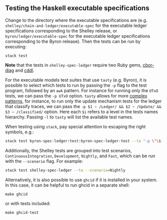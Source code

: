## Testing the Haskell executable specifications

Change to the directory where the executable specifications are (e.g.
`shelley/chain-and-ledger/executable-spec` for the executable ledger specifications corresponding to
the Shelley release, or `byron/ledger/executable-spec` for the executable ledger specifications
corresponding to the Byron release). Then the tests can be run by executing:

```shell
stack test
```

**Note** that the tests in `shelley-spec-ledger` require two Ruby gems,
[cbor-diag](https://rubygems.org/gems/cbor-diag) and
[cddl](https://rubygems.org/gems/cddl).

For the executable models test suites that use `tasty` (e.g. Byron), it is possible to select which
tests to run by passing the `-p` flag to the test program, followed by an `awk` pattern. For
instance for running only the `UTxO` tests, we can pass the `-p UTxO` option. `tasty` allows for
more [complex patterns](https://github.com/feuerbach/tasty#patterns), for instance, to run only the
update mechanism tests for the ledger that classify traces, we can pass the `-p $1 ~ /Ledger/ && $2
~ /Update/ && $3 ~ /classified/` option. Here each `$i` refers to a level in the tests names
hierarchy. Passing `-l` to `tasty` will list the available test names.

When testing using `stack`, pay special attention to escaping the right symbols, e.g.:

```sh
stack test byron-spec-ledger:test:byron-spec-ledger-test --ta "-p \"\$1 ~ /Ledger/ \&\& \$2 ~ /Update/ \&\& \$3 ~ /classified/\""
```

Additionally, the Shelley tests are grouped into test scenarios,
`ContinuousIntegration`, `Development`, `Nightly`, and `Fast`,
which can be run with the `--scenario` flag. For example:

```sh
stack test shelley-spec-ledger --ta --scenario=Nightly
```

Alternatively, it is also possible to use `ghcid` if it is installed in your system. In this case,
it can be helpful to run ghcid in a separate shell:

```shell
make ghcid
```

or with tests included:

```shell
make ghcid-test
```
